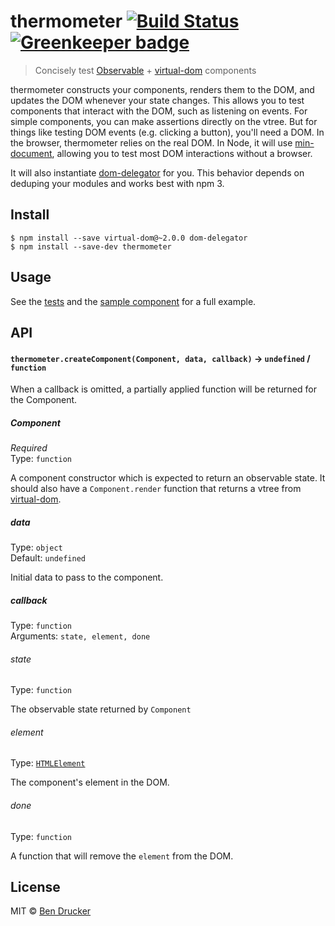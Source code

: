 # thermometer [![Build Status](https://travis-ci.org/bendrucker/thermometer.svg?branch=master)](https://travis-ci.org/bendrucker/thermometer) [![Greenkeeper badge](https://badges.greenkeeper.io/bendrucker/thermometer.svg)](https://greenkeeper.io/)

> Concisely test [Observable](https://github.com/raynos/observ) + [virtual-dom](https://github.com/matt-esch/virtual-dom) components

thermometer constructs your components, renders them to the DOM, and updates the DOM whenever your state changes. This allows you to test components that interact with the DOM, such as listening on events. For simple components, you can make assertions directly on the vtree. But for things like testing DOM events (e.g. clicking a button), you'll need a DOM. In the browser, thermometer relies on the real DOM. In Node, it will use [min-document](https://github.com/raynos/min-document), allowing you to test most DOM interactions without a browser.

It will also instantiate [dom-delegator](https://github.com/raynos/dom-delegator) for you. This behavior depends on deduping your modules and works best with npm 3.

## Install

```
$ npm install --save virtual-dom@~2.0.0 dom-delegator
$ npm install --save-dev thermometer
```


## Usage

See the [tests](test.js) and the [sample component](component.js) for a full example.

## API

#### `thermometer.createComponent(Component, data, callback)` -> `undefined` / `function`

When a callback is omitted, a partially applied function will be returned for the Component.

##### Component

*Required*  
Type: `function`

A component constructor which is expected to return an observable state. It should also have a `Component.render` function that returns a vtree from [virtual-dom](https://github.com/matt-esch/virtual-dom).

##### data

Type: `object`  
Default: `undefined`

Initial data to pass to the component.

##### callback

Type: `function`  
Arguments: `state, element, done`

###### state

Type: `function`

The observable state returned by `Component`

###### element

Type: [`HTMLElement`](https://developer.mozilla.org/en-US/docs/Web/API/HTMLElement)

The component's element in the DOM.

###### done

Type: `function`

A function that will remove the `element` from the DOM.


## License

MIT © [Ben Drucker](http://bendrucker.me)
